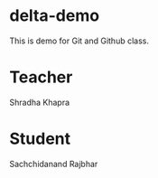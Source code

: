 # delta-demo
This is demo for Git and Github class.

# Teacher
Shradha Khapra

# Student
Sachchidanand Rajbhar
